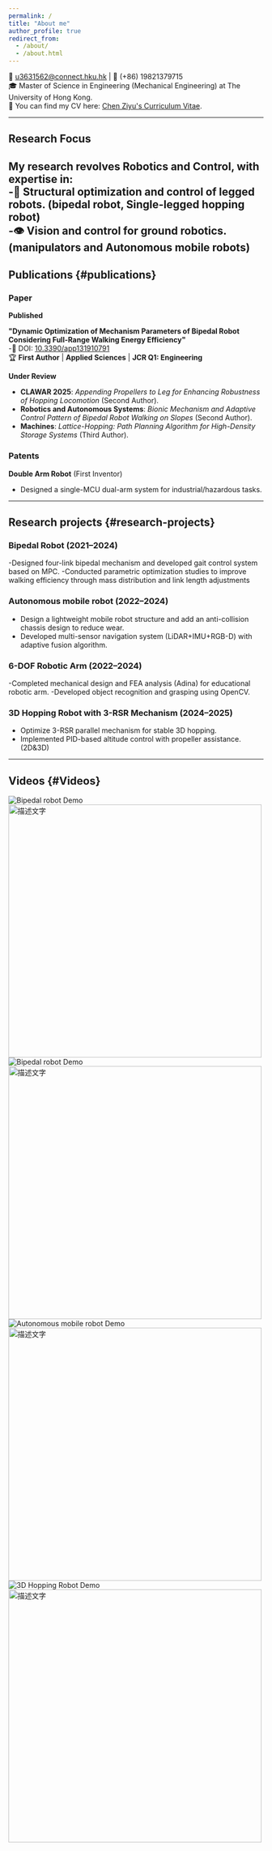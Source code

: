 ```yaml
---
permalink: /
title: "About me"
author_profile: true
redirect_from: 
  - /about/
  - /about.html
---
```



📧 u3631562@connect.hku.hk | 📱 (+86) 19821379715  
🎓 Master of Science in Engineering (Mechanical Engineering) at The University of Hong Kong.  
📃 You can find my CV here: [Chen Ziyu's Curriculum Vitae](https://zoeychen02.github.io/assets/Curriculum_Vitae.pdf).

---

## Research Focus
My research revolves Robotics and Control, with expertise in:  
-🤖 Structural optimization and control of legged robots. (bipedal robot, Single-legged hopping robot)    
-👁️ Vision and control for ground robotics.(manipulators and Autonomous mobile robots)
---

## Publications {#publications}

### Paper

**Published**  

**"Dynamic Optimization of Mechanism Parameters of Bipedal Robot Considering Full-Range Walking Energy Efficiency"**  
-🔗 DOI: [10.3390/app131910791](https://doi.org/10.3390/app131910791)  
 🏆 **First Author** | **Applied Sciences** | **JCR Q1: Engineering**

**Under Review**  
- **CLAWAR 2025**: *Appending Propellers to Leg for Enhancing Robustness of Hopping Locomotion* (Second Author).  
- **Robotics and Autonomous Systems**: *Bionic Mechanism and Adaptive Control Pattern of Bipedal Robot Walking on Slopes* (Second Author).  
- **Machines**: *Lattice-Hopping: Path Planning Algorithm for High-Density Storage Systems* (Third Author).  

### Patents

**Double Arm Robot** (First Inventor)  
- Designed a single-MCU dual-arm system for industrial/hazardous tasks.

---

## Research projects {#research-projects}

### Bipedal Robot (2021–2024)  
-Designed four-link bipedal mechanism and developed gait control system based on MPC.
-Conducted parametric optimization studies to improve walking efficiency through mass distribution and link length adjustments

### Autonomous mobile robot (2022–2024)  
- Design a lightweight mobile robot structure and add an anti-collision chassis design to reduce wear.  
- Developed multi-sensor navigation system (LiDAR+IMU+RGB-D) with adaptive fusion algorithm.  

### 6-DOF Robotic Arm (2022–2024)  
-Completed mechanical design and FEA analysis (Adina) for educational robotic arm.
-Developed object recognition and grasping using OpenCV.
  
### 3D Hopping Robot with 3-RSR Mechanism (2024–2025)  
- Optimize 3-RSR parallel mechanism for stable 3D hopping.
- Implemented PID-based altitude control with propeller assistance.(2D&3D)


---

## Videos {#Videos}

![Bipedal robot Demo](/assets/images/animation.gif)
<img src="/assets/images/animation.gif" alt="描述文字" width="500"/>
![Bipedal robot Demo](/assets/images/animation.gif)
<img src="/assets/images/animation.gif" alt="描述文字" width="500"/>
![Autonomous mobile robot Demo](/assets/images/animation.gif)
<img src="/assets/images/animation.gif" alt="描述文字" width="500"/>
![3D Hopping Robot Demo](/assets/images/animation.gif)
<img src="/assets/images/animation.gif" alt="描述文字" width="500"/>

